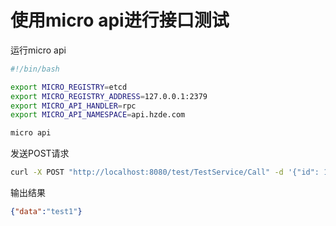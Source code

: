 # 使用micro api进行接口测试

运行micro api

```bash
#!/bin/bash

export MICRO_REGISTRY=etcd
export MICRO_REGISTRY_ADDRESS=127.0.0.1:2379
export MICRO_API_HANDLER=rpc
export MICRO_API_NAMESPACE=api.hzde.com

micro api
```

发送POST请求

```bash
curl -X POST "http://localhost:8080/test/TestService/Call" -d '{"id": 1}'
```

输出结果

```json
{"data":"test1"}
```
